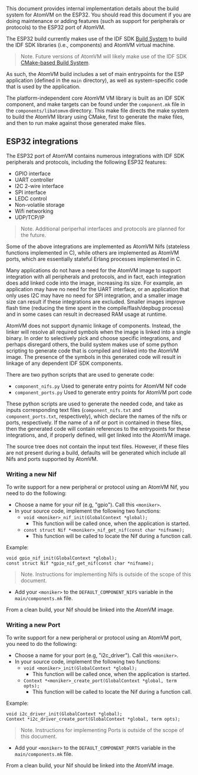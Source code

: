 <!---
  Copyright 2020 Fred Dushin <fred@dushin.net>

  SPDX-License-Identifier: Apache-2.0 OR LGPL-2.1-or-later
-->

This document provides internal implementation details about the build system for AtomVM on the ESP32.  You should read this document if you are doing maintenance or adding features (such as support for peripherals or protocols) to the ESP32 port of AtomVM.

The ESP32 build currently makes use of the IDF SDK [Build System](https://docs.espressif.com/projects/esp-idf/en/v3.3.3/api-guides/build-system.html) to build the IDF SDK libraries (i.e., components) and AtomVM virtual machine.

> Note.  Future versions of AtomVM will likely make use of the IDF SDK [CMake-based Build System](https://docs.espressif.com/projects/esp-idf/en/v4.1/api-guides/build-system.html).

As such, the AtomVM build includes a set of main entrypoints for the ESP application (defined in the `main` directory), as well as system-specific code that is used by the application.

The platform-independent core AtomVM VM library is built as an IDF SDK component, and make targets can be found under the `component.mk` file in the `components/libatomvm` directory.  This make file directs the make system to build the AtomVM library using CMake, first to generate the make files, and then to run make against those generated make files.

## ESP32 integrations

The ESP32 port of AtomVM contains numerous integrations with IDF SDK peripherals and protocols, including the following ESP32 features:

* GPIO interface
* UART controller
* I2C 2-wire interface
* SPI interface
* LEDC control
* Non-volatile storage
* Wifi networking
* UDP/TCP/IP

> Note.  Additional periperhal interfaces and protocols are planned for the future.

Some of the above integrations are implemented as AtomVM Nifs (stateless functions implemented in C), while others are implemented as AtomVM ports, which are essentially stateful Erlang processes implemented in C.

Many applications do not have a need for the AtomVM image to support integration with all peripherals and protocols, and in fact, each integration does add linked code into the image, increasing its size.  For example, an application may have no need for the UART interface, or an application that only uses I2C may have no need for SPI integration, and a smaller image size can result if these integrations are excluded.  Smaller images improve flash time (reducing the time spent in the compile/flash/depbug process) and in some cases can result in decreased RAM usage at runtime.

AtomVM does not support dynamic linkage of components.  Instead, the linker will resolve all required symbols when the image is linked into a single binary.  In order to selectively pick and choose specific integrations, and perhaps disregard others, the build system makes use of some python scripting to generate code that is compiled and linked into the AtomVM image.  The presence of the symbols in this generated code will result in linkage of any dependent IDF SDK components.

There are two python scripts that are used to generate code:

* `component_nifs.py`  Used to generate entry points for AtomVM Nif code
* `component_ports.py`  Used to generate entry points for AtomVM port code

These python scripts are used to generate the needed code, and take as inputs corresponding text files (`component_nifs.txt` and `component_ports.txt`, respectively), which declare the names of the nifs or ports, respectively.  If the name of a nif or port in contained in these files, then the generated code will contain references to the entrypoints for these integrations, and, if properly defined, will get linked into the AtomVM image.

The source tree does not contain the input text files.  However, if these files are not present during a build, defaults will be generated which include all Nifs and ports supported by AtomVM.

### Writing a new Nif

To write support for a new peripheral or protocol using an AtomVM Nif, you need to do the following:

* Choose a name for your nif (e.g, "gpio").  Call this `<moniker>`.
* In your source code, implement the following two functions:
    * `void <moniker>_nif_init(GlobalContext *global);`
        * This function will be called once, when the application is started.
    * `const struct Nif *<moniker>_nif_get_nif(const char *nifname);`
        * This function will be called to locate the Nif during a function call.

Example:

    void gpio_nif_init(GlobalContext *global);
    const struct Nif *gpio_nif_get_nif(const char *nifname);

> Note. Instructions for implementing Nifs is outside of the scope of this document.

* Add your `<moniker>` to the `DEFAULT_COMPONENT_NIFS` variable in the `main/components.mk` file.

From a clean build, your Nif should be linked into the AtomVM image.

### Writing a new Port

To write support for a new peripheral or protocol using an AtomVM port, you need to do the following:

* Choose a name for your port (e.g, "i2c_driver").  Call this `<moniker>`.
* In your source code, implement the following two functions:
    * `void <moniker>_init(GlobalContext *global);`
        * This function will be called once, when the application is started.
    * `Context *<moniker>_create_port(GlobalContext *global, term opts);`
        * This function will be called to locate the Nif during a function call.

Example:

    void i2c_driver_init(GlobalContext *global);
    Context *i2c_driver_create_port(GlobalContext *global, term opts);

> Note. Instructions for implementing Ports is outside of the scope of this document.

* Add your `<moniker>` to the `DEFAULT_COMPONENT_PORTS` variable in the `main/components.mk` file.

From a clean build, your Nif should be linked into the AtomVM image.

